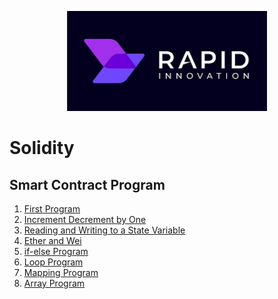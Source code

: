 <p align="center">
  <a href="https://www.rapidinnovation.io/" target="blank"><img src="static/images/ri_logo.jpeg" width="320" alt="RapidInnovation Logo" /></a>
</p>

# Solidity

## Smart Contract Program

1. [First Program](/contract/1.first_program.sol)
2. [Increment Decrement by One](/contract/2.increment_decrement_by_one.sol)
3. [Reading and Writing to a State Variable](/contract/3.%20read_write_state_variable.sol)
4. [Ether and Wei](/contract/4.%20ether_wei.sol)
5. [if-else Program](/contract/5.if_else_program.sol)
6. [Loop Program](/contract/6.loop_program.sol)
7. [Mapping Program](/contract/7.%20mapping_program.sol)
8. [Array Program](/contract/8.%20array_program.sol)